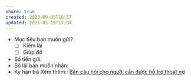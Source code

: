 ```yaml
---
share: true
created: 2023-09-05T16:17
updated: 2025-05-19T17:04
---
```

- Mục tiêu bạn muốn gửi?
	- [ ] Kiếm lãi
	- [ ] Giúp đỡ
- Số tiền gửi:
- Số lãi bạn muốn nhận:
- Kỳ hạn trả
Xem thêm:: [Bản câu hỏi cho người cần được hỗ trợ thoát nợ](./B%E1%BA%A3n%20c%C3%A2u%20h%E1%BB%8Fi%20cho%20ng%C6%B0%E1%BB%9Di%20c%E1%BA%A7n%20%C4%91%C6%B0%E1%BB%A3c%20h%E1%BB%97%20tr%E1%BB%A3%20tho%C3%A1t%20n%E1%BB%A3.md)